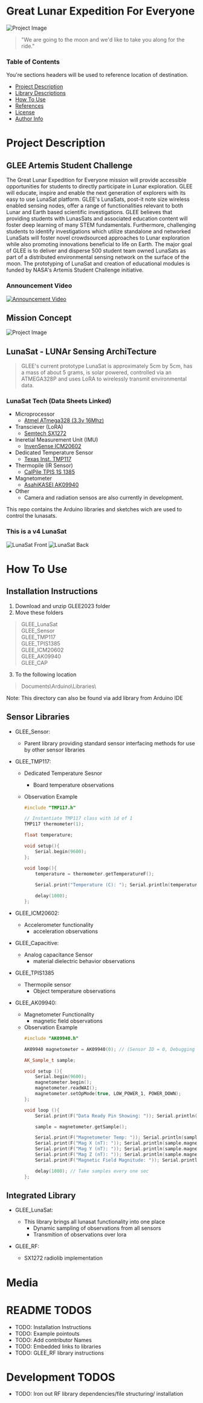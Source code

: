 # Great Lunar Expedition For Everyone
![Project Image](./Docs/Images/GLEE_banner.png)

> "We are going to the moon and we'd like to take you along for the ride."

### Table of Contents
You're sections headers will be used to reference location of destination.

- [Project Description](#Project-Description)
- [Library Descriptions](#Library-Descriptions)
- [How To Use](#how-to-use)
- [References](#references)
- [License](#license)
- [Author Info](#author-info)

# Project Description

## GLEE Artemis Student Challenge 
The Great Lunar Expedition for Everyone mission will provide accessible opportunities for students to directly participate in Lunar exploration. GLEE will educate, inspire and enable the next generation of explorers with its easy to use LunaSat platform. GLEE's LunaSats, post-it note size wireless enabled sensing nodes, offer a range of functionalities relevant to both Lunar and Earth based scientific investigations. GLEE believes that providing students with LunasSats and associated education content will foster deep learning of many STEM fundamentals. Furthermore, challenging students to identify investigations which utilize standalone and networked LunaSats will foster novel crowdsourced approaches to Lunar exploration while also promoting innovations beneficial to life on Earth. The major goal of GLEE is to deliver and disperse 500 student team owned LunaSats as part of a distributed environmental sensing network on the surface of the moon. The prototyping of LunaSat and creation of educational modules is funded by NASA's Artemis Student Challenge initiative. 

### Announcement Video
[![Announcement Video](https://img.youtube.com/vi/24ujpW5nN5Q/1.jpg)](https://www.youtube.com/watch?v=24ujpW5nN5Q)

## Mission Concept
![Project Image](./Docs/Images/GLEE_concept_art_small.png) 

## LunaSat - LUNAr Sensing ArchiTecture
>GLEE's current prototype LunaSat is approximately 5cm by 5cm, has a mass of about 5 grams, is solar powered, controlled via an ATMEGA328P and uses LoRA to wirelessly transmit environmental data. 

### LunaSat Tech (Data Sheets Linked)
* Microprocessor
  - [Atmel ATmega328 (3.3v 16Mhz)](https://ww1.microchip.com/downloads/en/DeviceDoc/ATmega48A-PA-88A-PA-168A-PA-328-P-DS-DS40002061B.pdf)
* Transciever (LoRA)
  - [Semtech SX1272](https://semtech.my.salesforce.com/sfc/p/#E0000000JelG/a/440000001NCE/v_VBhk1IolDgxwwnOpcS_vTFxPfSEPQbuneK3mWsXlU) 
* Ineretial Measurement Unit (IMU)
  - [InvenSense ICM20602](https://invensense.tdk.com/wp-content/uploads/2016/10/DS-000176-ICM-20602-v1.0.pdf)
* Dedicated Temperature Sensor 
  - [Texas Inst. TMP117](https://www.ti.com/lit/ds/symlink/tmp117.pdf?ts=1616690356997&ref_url=https%253A%252F%252Fwww.ti.com%252Fproduct%252FTMP117)
* Thermopile (IR Sensor) 
  - [CalPile TPIS 1S 1385](https://media.digikey.com/pdf/Data%20Sheets/Excelitas%20PDFs/TPiS_1S_1385.pdf)
* Magnetometer
  - [AsahiKASEI AK09940](https://media.digikey.com/pdf/Data%20Sheets/AKM%20Semiconductor%20Inc.%20PDFs/AK09940_Prelim_DS_11-2-18.pdf)
* Other
  - Camera and radiation sensos are also currently in development. 

This repo contains the Arduino libraries and sketches wich are used to control the lunasats. 
### This is a v4 LunaSat
![LunaSat Front](./Docs/Images/LunaSat_front.jpg) ![LunaSat Back](./Docs/Images/LunaSat_back.jpg)


# How To Use
## Installation Instructions
1. Download and unzip GLEE2023 folder
2. Move these folders
>GLEE_LunaSat\
>GLEE_Sensor\
>GLEE_TMP117\
>GLEE_TPIS1385\
>GLEE_ICM20602\
>GLEE_AK09940\
>GLEE_CAP
>
3. To the following location
>Documents\Arduino\Libraries\
>
Note: This directory can also be found via add library from Arduino IDE

## Sensor Libraries
* GLEE_Sensor: 
  * Parent library providing standard sensor interfacing methods for use by other sensor libraries

* GLEE_TMP117: 
  * Dedicated Temperature Sesnor
    - Board temperature observations

  * Observation Example
    ```C++
    #include "TMP117.h"

    // Instantiate TMP117 class with id of 1
    TMP117 thermometer(1);

    float temperature; 

    void setup(){
        Serial.begin(9600);
    };

    void loop(){
        temperature = thermometer.getTemperatureF();
        
        Serial.print("Temperature (C): "); Serial.println(temperature);

        delay(1000);
    };
    ```

* GLEE_ICM20602: 
  * Accelerometer functionality 
    - acceleration observations

* GLEE_Capacitive: 
  * Analog capacitance Sensor
    - material dielectric behavior observations

* GLEE_TPIS1385
  * Thermopile sensor
    - Object temperature observations

* GLEE_AK09940: 
  * Magnetometer Functionality
    - magnetic field observations
  * Observation Example
    ```C++
    #include "AK09940.h"

    AK09940 magnetometer = AK09940(0); // (Sensor ID = 0, Debugging = False);

    AK_Sample_t sample;

    void setup (){
        Serial.begin(9600);
        magnetometer.begin();
        magnetometer.readWAI();
        magnetometer.setOpMode(true, LOW_POWER_1, POWER_DOWN);
    };

    void loop (){   
        Serial.print(F("Data Ready Pin Showing: ")); Serial.println(magnetometer.dataReady());

        sample = magnetometer.getSample();

        Serial.print(F("Magnetometer Temp: ")); Serial.println(sample.temp,5);
        Serial.print(F("Mag X (nT): ")); Serial.println(sample.magnetic.x,5);
        Serial.print(F("Mag Y (nT): ")); Serial.println(sample.magnetic.y,5);
        Serial.print(F("Mag Z (nT): ")); Serial.println(sample.magnetic.z,5);
        Serial.print(F("Magnetic Field Magnitude: ")); Serial.println(sample.strength);

        delay(1000); // Take samples every one sec
    };
    ```

## Integrated Library
* GLEE_LunaSat: 
  * This library brings all lunasat functionality into one place
    - Dynamic sampling of observations from all sensors
    - Transmition of observations over lora 

* GLEE_RF: 
  * SX1272 radiolib implementation


# Media



# README TODOS
* TODO: Installation Instructions
* TODO: Example pointouts
* TODO: Add contributor Names
* TODO: Embedded links to libraries
* TODO: GLEE_RF library instructions

# Development TODOS
* TODO: Iron out RF library dependencies/file structuring/ installation 
